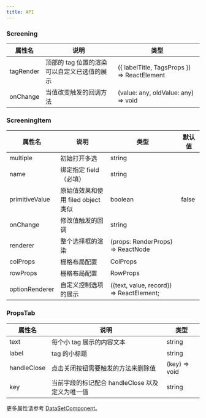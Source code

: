 ```yaml
---
title: API
---
```


### Screening

| 属性名 | 说明 | 类型 |
| --- | --- | --- |
| tagRender | 顶部的 tag 位置的渲染可以自定义已选值的展示 | ({ labelTitle, TagsProps }) => ReactElement<any> |
| onChange | 当值改变触发的回调方法 | (value: any, oldValue: any) => void |

### ScreeningItem

| 属性名 | 说明 | 类型 | 默认值 |
| --- | --- | --- | --- |
| multiple | 初始打开多选 | string |  |
| name | 绑定指定 field（必填） | string |  |
| primitiveValue | 原始值效果和使用 filed object 类似 | boolean | false |
| onChange | 修改值触发的回调 | string |  |
| renderer | 整个选择框的渲染 | (props: RenderProps) => ReactNode |  |
| colProps | 栅格布局配置 | ColProps |  |
| rowProps | 栅格布局配置 | RowProps |  |
| optionRenderer | 自定义控制选项的展示 | ({text, value, record}) => ReactElement<any>; |  |

### PropsTab 

| 属性名 | 说明 | 类型 |
| --- | --- | --- |
| text | 每个小 tag 展示的内容文本 | string |
| label | tag 的小标题 | string |
| handleClose | 点击关闭按钮需要触发的方法来删除值 | (key) => void |
| key | 当前字段的标记配合 handleClose 以及定义为唯一值 | string |

更多属性请参考 [DataSetComponent](/zh/procmp/abstract/ViewComponent#datasetcomponent)。
